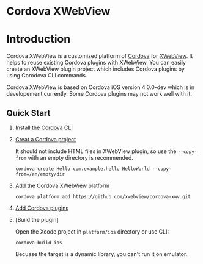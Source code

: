 # Cordova XWebView

# Introduction

Cordova XWebView is a customized platform of [Cordova](http://cordova.apache.org/) for [XWebView](https://github.com/XWebView/XWebView). It helps to reuse existing Cordova plugins with XWebView. You can easily create an XWebView plugin project which includes Cordova plugins by using Corodova CLI commands.

Cordova XWebView is based on Cordova iOS version 4.0.0-dev which is in developement currently. Some Cordova plugins may not work well with it.

## Quick Start

1. [Install the Cordova CLI](http://cordova.apache.org/docs/en/edge/guide_cli_index.md.html#The%20Command-Line%20Interface_installing_the_cordova_cli)

2. [Creat a Cordova project](http://cordova.apache.org/docs/en/edge/guide_cli_index.md.html#The%20Command-Line%20Interface_create_the_app)

   It should not include HTML files in XWebView plugin, so use the `--copy-from` with an empty directory is recommended.
   ```
   cordova create Hello com.example.hello HelloWorld --copy-from=/an/empty/dir
   ```

3. Add the Cordova XWebView platform

   ```
   cordova platform add https://github.com/xwebview/cordova-xwv.git
   ```

4. [Add Cordova plugins](http://cordova.apache.org/docs/en/edge/guide_cli_index.md.html#The%20Command-Line%20Interface_add_plugin_features)

5. [Build the plugin]

   Open the Xcode project in `platform/ios` directory or use CLI:
   ```
   cordova build ios
   ```
   Becuase the target is a dynamic library, you can't run it on emulator.
